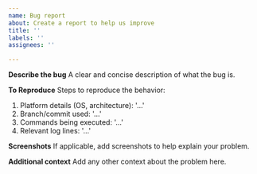 ```yaml
---
name: Bug report
about: Create a report to help us improve
title: ''
labels: ''
assignees: ''

---
```


**Describe the bug**
A clear and concise description of what the bug is.

**To Reproduce**
Steps to reproduce the behavior:
1. Platform details (OS, architecture): '...'
2. Branch/commit used: '...'
3. Commands being executed: '...'
4. Relevant log lines: '...'

**Screenshots**
If applicable, add screenshots to help explain your problem.

**Additional context**
Add any other context about the problem here.
